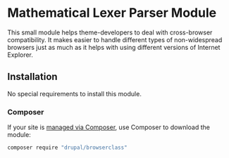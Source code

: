 # Mathematical Lexer Parser Module

This small module helps theme-developers to deal with cross-browser compatibility. It makes easier to handle different types of non-widespread browsers just as much as it helps with using different versions of Internet Explorer.
## Installation
No special requirements to install this module.


### Composer
If your site is [managed via Composer](https://www.drupal.org/node/2718229), use Composer to
download the module:
   ```sh
   composer require "drupal/browserclass"
   ```   